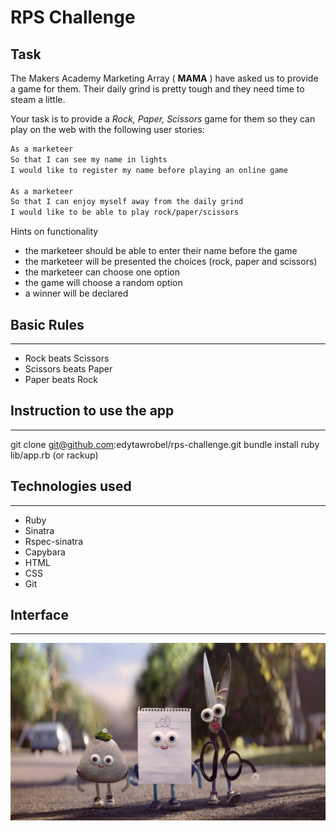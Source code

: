 # RPS Challenge

Task 
----

The Makers Academy Marketing Array ( **MAMA** ) have asked us to provide a game for them. Their daily grind is pretty tough and they need time to steam a little.

Your task is to provide a _Rock, Paper, Scissors_ game for them so they can play on the web with the following user stories:

```sh
As a marketeer
So that I can see my name in lights
I would like to register my name before playing an online game

As a marketeer
So that I can enjoy myself away from the daily grind
I would like to be able to play rock/paper/scissors
```

Hints on functionality

- the marketeer should be able to enter their name before the game
- the marketeer will be presented the choices (rock, paper and scissors)
- the marketeer can choose one option
- the game will choose a random option
- a winner will be declared

## Basic Rules
--------------

- Rock beats Scissors
- Scissors beats Paper
- Paper beats Rock
 
## Instruction to use the app
-----------------------------

git clone git@github.com:edytawrobel/rps-challenge.git
bundle install
ruby lib/app.rb (or rackup)


## Technologies used
--------------------

* Ruby
* Sinatra
* Rspec-sinatra
* Capybara
* HTML
* CSS
* Git

## Interface
------------

![Rock Paper Scissors](./lib/public/css/maxresdefault.jpg)



